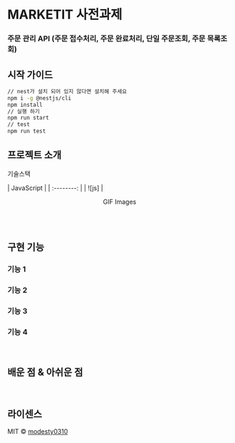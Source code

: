 # MARKETIT 사전과제 
### 주문 관리 API (주문 접수처리, 주문 완료처리, 단일 주문조회, 주문 목록조회)

## 시작 가이드
```bash
// nest가 설치 되어 있지 않다면 설치해 주세요
npm i -g @nestjs/cli
npm install
// 실행 하기
npm run start
// test
npm run test
```
## 프로젝트 소개

<p align="justify">
기술스택
</p>
| JavaScript |
| :--------: |
|   ![js]    |

<p align="center">
GIF Images
</p>

<br>


<br>

## 구현 기능

### 기능 1

### 기능 2

### 기능 3

### 기능 4

<br>

## 배운 점 & 아쉬운 점

<p align="justify">

</p>

<br>

## 라이센스

MIT &copy; [modesty0310](mailto:segyeom.dev@gmail.com)

<!-- Stack Icon Refernces -->

[js]: https://www.google.com/url?sa=i&url=https%3A%2F%2Fko.wikipedia.org%2Fwiki%2FECMA%25EC%258A%25A4%25ED%2581%25AC%25EB%25A6%25BD%25ED%258A%25B8&psig=AOvVaw0yV8gcxNDaFFuo_Xp-m308&ust=1681295552109000&source=images&cd=vfe&ved=0CBEQjRxqFwoTCPjgjcrQof4CFQAAAAAdAAAAABAE
